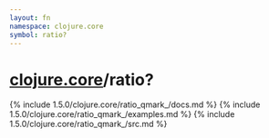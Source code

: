 ```yaml
---
layout: fn
namespace: clojure.core
symbol: ratio?
---
```


# [clojure.core](../)/ratio?

{% include 1.5.0/clojure.core/ratio_qmark_/docs.md %}
{% include 1.5.0/clojure.core/ratio_qmark_/examples.md %}
{% include 1.5.0/clojure.core/ratio_qmark_/src.md %}

